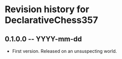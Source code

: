 # Revision history for DeclarativeChess357

## 0.1.0.0 -- YYYY-mm-dd

* First version. Released on an unsuspecting world.
